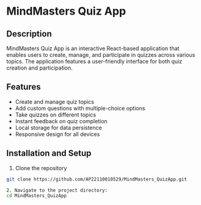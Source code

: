 # MindMasters Quiz App

## Description
MindMasters Quiz App is an interactive React-based application that enables users to create, manage, and participate in quizzes across various topics. The application features a user-friendly interface for both quiz creation and participation.

## Features
- Create and manage quiz topics
- Add custom questions with multiple-choice options
- Take quizzes on different topics
- Instant feedback on quiz completion
- Local storage for data persistence
- Responsive design for all devices

## Installation and Setup
1. Clone the repository
```bash
git clone https://github.com/AP22110010529/MindMasters_QuizApp.git

2. Navigate to the project directory:
cd MindMasters_QuizApp
 ```

